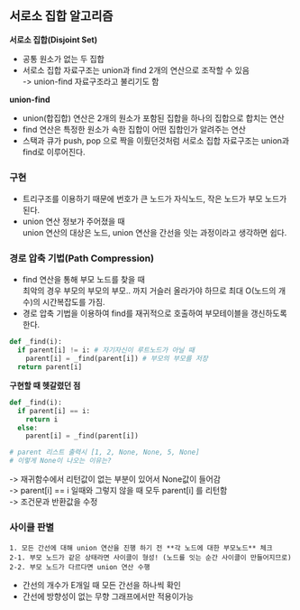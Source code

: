 ## 서로소 집합 알고리즘  
**서로소 집합(Disjoint Set)**  
- 공통 원소가 없는 두 집합
- 서로소 집합 자료구조는 union과 find 2개의 연산으로 조작할 수 있음  
-> union-find 자료구조라고 불리기도 함

**union-find**  
- union(합집합) 연산은 2개의 원소가 포함된 집합을 하나의 집합으로 합치는 연산
- find 연산은 특정한 원소가 속한 집합이 어떤 집합인가 알려주는 연산
- 스택과 큐가 push, pop 으로 짝을 이뤘던것처럼 서로소 집합 자료구조는 union과 find로 이루어진다.


### 구현
- 트리구조를 이용하기 때문에 번호가 큰 노드가 자식노드, 작은 노드가 부모 노드가 된다.
- union 연산 정보가 주어졌을 때  
union 연산의 대상은 노드, union 연산을 간선을 잇는 과정이라고 생각하면 쉽다.


### 경로 압축 기법(Path Compression)
- find 연산을 통해 부모 노드를 찾을 때  
최악의 경우 부모의 부모의 부모.. 까지 거슬러 올라가야 하므로 최대 O(노드의 개수)의 시간복잡도를 가짐.
- 경로 압축 기법을 이용하여 find를 재귀적으로 호출하여 부모테이블을 갱신하도록 한다.

```python
def _find(i):
  if parent[i] != i: # 자기자신이 루트노드가 아닐 때
    parent[i] = _find(parent[i]) # 부모의 부모를 저장
  return parent[i]
```


**구현할 때 헷갈렸던 점**
```python
def _find(i):
  if parent[i] == i:
    return i
  else:
    parent[i] = _find(parent[i])

# parent 리스트 출력시 [1, 2, None, None, 5, None] 
# 이렇게 None이 나오는 이유는?
```

-> 재귀함수에서 리턴값이 없는 부분이 있어서 None값이 들어감  
-> parent[i] == i 일때와 그렇지 않을 때 모두 parent[i] 를 리턴함  
-> 조건문과 반환값을 수정


### 사이클 판별

```
1. 모든 간선에 대해 union 연산을 진행 하기 전 **각 노드에 대한 부모노드** 체크  
2-1. 부모 노드가 같은 상태라면 사이클이 형성! (노드를 잇는 순간 사이클이 만들어지므로)  
2-2. 부모 노드가 다르다면 union 연산 수행  
```  

- 간선의 개수가 E개일 때 모든 간선을 하나씩 확인
- 간선에 방향성이 없는 무향 그래프에서만 적용이가능